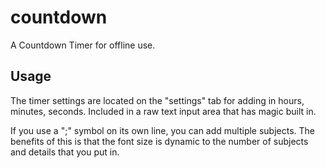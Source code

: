 # countdown
A Countdown Timer for offline use.


## Usage

The timer settings are located on the "settings" tab for adding in hours, minutes, seconds.  Included in a raw text input area that has magic built in.

If you use a ";" symbol on its own line, you can add multiple subjects.  The benefits of this is that the font size is dynamic to the number of subjects and details that you put in.
